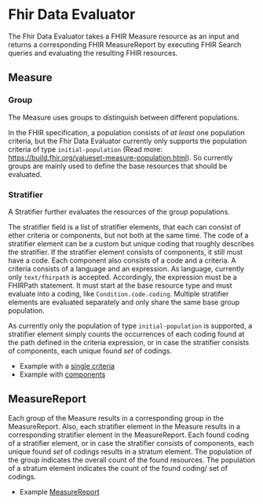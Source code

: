 # Fhir Data Evaluator

The Fhir Data Evaluator takes a FHIR Measure resource as an input and returns a corresponding FHIR MeasureReport by 
executing FHIR Search queries and evaluating the resulting FHIR resources.

## Measure

### Group
The Measure uses groups to distinguish between different populations. 

In the FHIR specification, a population consists 
of *at least* one population criteria, but the Fhir Data Evaluator currently only supports the population criteria of type 
`initial-population` (Read more: https://build.fhir.org/valueset-measure-population.html). So currently groups are mainly 
used to define the base resources that should be evaluated.


### Stratifier
A Stratifier further evaluates the resources of the group populations.

The stratifier field is a list of stratifier elements, that each can consist of ether criteria or components, but not
both at the same time. The code of a stratifier element can be a custom but unique coding that roughly describes the 
stratifier. If the stratifier element consists of components, it still must have a code. Each component also
consists of a code and a criteria. A criteria consists of a language and an expression. As language, currently only
`text/fhirpath` is accepted. Accordingly, the expression must be a FHIRPath statement. It must start at the base resource
type and must evaluate into a coding, like `Condition.code.coding`. Multiple stratifier elements are evaluated separately
and only share the same base group population.

As currently only the population of type `initial-population` is supported, a stratifier element simply counts the
occurrences of each coding found at the path defined in the criteria expression, or in case the stratifier consists of 
components, each unique found *set* of codings.

* Example with a [single criteria](example-measures/example-measure-1.json)
* Example with [components](example-measures/example-measure-3.json)


## MeasureReport

Each group of the Measure results in a corresponding group in the MeasureReport. Also, each stratifier element in the
Measure results in a corresponding stratifier element in the MeasureReport. Each found coding of a stratifier element,
or in case the stratifier consists of components, each unique found *set* of codings results in a stratum element.
The population of the group indicates the overall count of the found resources. The population of a stratum element 
indicates the count of the found coding/ set of codings.

* Example [MeasureReport](example-measure-reports/example-measure-report-1.json)
